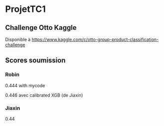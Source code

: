 # ProjetTC1
## Challenge Otto Kaggle

Disponible à https://www.kaggle.com/c/otto-group-product-classification-challenge


## Scores soumission
### Robin
0.444 with mycode

0.446 avec calibrated XGB (de Jiaxin)
### Jiaxin
0.44
